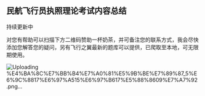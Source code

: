 ## 民航飞行员执照理论考试内容总结

持续更新中

对您有帮助可以扫描下方二维码赞助一杯奶茶，并可备注您的联系方式，我会尽快添加您解答您的疑问，另有飞行之翼最新的题库可以提供，已爬取至本地，可无限期使用。

![Uploading %E4%BA%8C%E7%BB%B4%E7%A0%81%E5%9B%BE%E7%89%87_5%E6%9C%8817%E6%97%A515%E6%97%B617%E5%88%8609%E7%A7%92.png…]()
